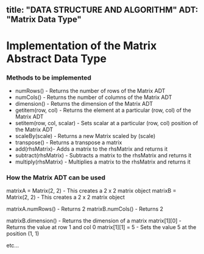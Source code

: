 title: "DATA STRUCTURE AND ALGORITHM"
ADT: "Matrix Data Type"
---

# Implementation of the Matrix Abstract Data Type

### Methods to be implemented 
- numRows()     -       Returns the number of rows of the Matrix ADT
- numCols()     -       Returns the number of columns of the Matrix ADT
- dimension()   -       Returns the dimension of the Matrix ADT
- getitem(row, col) -   Returns the element at a particular (row, col) of the Matrix ADT
- setitem(row, col, scalar) -   Sets scalar at a particular (row, col) position of the Matrix ADT
- scaleBy(scale)    -   Returns a new Matrix scaled by (scale)
- transpose()   -       Returns a transpose a matrix 
- add(rhsMatrix)-       Adds a matrix to the rhsMatrix and returns it
- subtract(rhsMatrix) - Subtracts a matrix to the rhsMatrix and returns it
- multiply(rhsMatrix) - Multiplies a matrix to the rhsMatrix and returns it


### How the Matrix ADT can be used 
matrixA = Matrix(2, 2)      -       This creates a 2 x 2 matrix object
matrixB = Matrix(2, 2)      -       This creates a 2 x 2 matrix object

matrixA.numRows()   -   Returns 2
matrixB.numCols()   -   Returns 2

matrixB.dimension() -   Returns the dimension of a matrix
matrix[1][0]        -   Returns the value at row 1 and col 0
matrix[1][1] = 5    -   Sets the value 5 at the position (1, 1)

etc...